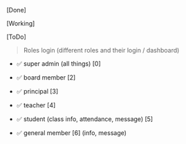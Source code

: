 [Done]

[Working]

[ToDo]
> Roles login (different roles and their login / dashboard)
- ✅ super admin (all things) [0]

- ✅ board member [2]
- ✅ principal [3]
- ✅ teacher [4]

- ✅ student (class info, attendance, message) [5]
- ✅ general member [6] (info, message)
